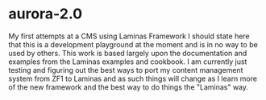 # aurora-2.0
My first attempts at a CMS using Laminas Framework
I should state here that this is a development playground at the moment and is in no way to be used by others.
This work is based largely upon the documentation and examples from the Laminas examples and cookbook. I am currently just testing and figuring out the best ways to port my content management system from ZF1 to Laminas and as such things will change as I learn more of the new framework and the best way to do things the "Laminas" way.
